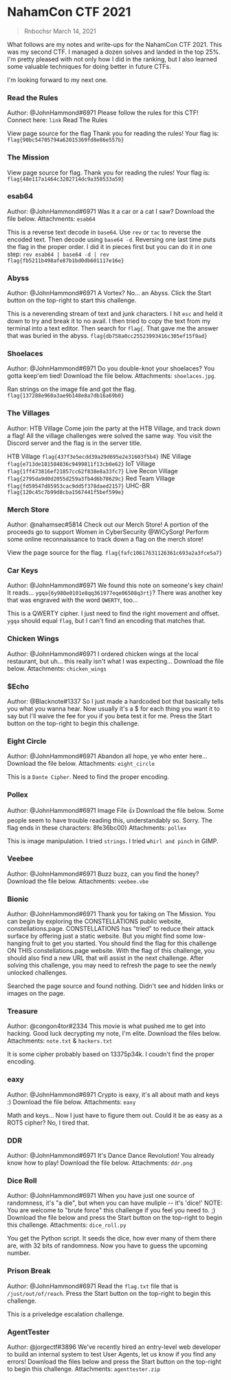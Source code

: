 # NahamCon CTF 2021

>
> Rnbochsr March 14, 2021
>

What follows are my notes and write-ups for the NahamCon CTF 2021. This was my second CTF. I managed a dozen solves and landed in the top 25%. I'm pretty pleased with not only how I did in the ranking, but I also learned some valuable techniques for doing better in future CTFs. 

I'm looking forward to my next one.

### Read the Rules
Author: @JohnHammond#6971
Please follow the rules for this CTF!
Connect here: `link`
Read The Rules 

View page source for the flag
Thank you for reading the rules! Your flag is: 
`flag{90bc54705794a62015369fd8e86e557b}`


### The Mission
View page source for flag.
Thank you for reading the rules! Your flag is:
`flag{48e117a1464c3202714dc9a350533a59}`  


### esab64
Author: @JohnHammond#6971
Was it a car or a cat I saw?
Download the file below.
Attachments: `esab64`

This is a reverse text decode in `base64`. Use `rev` or `tac` to reverse the encoded text. 
Then decode using `base64 -d`. Reversing one last time puts the flag in the proper order.
I did it in pieces first but you can do it in one step:
`rev esab64 | base64 -d | rev`
`flag{fb5211b498afe87b1bd0db601117e16e}`


### Abyss
Author: @JohnHammond#6971
A Vortex? No... an Abyss.
Click the Start button on the top-right to start this challenge. 

This is a neverending stream of text and junk characters.
I hit `esc` and held it down to try and break it to no avail. I then tried to 
copy the text from my terminal into a text editor. Then search for `flag{`.
That gave me the answer that was buried in the abyss.
`flag{db758a0cc25523993416c305ef15f9ad}`


### Shoelaces
Author: @JohnHammond#6971
Do you double-knot your shoelaces? You gotta keep'em tied!
Download the file below.
Attachments: `shoelaces.jpg`.

Ran strings on the image file and got the flag.
`flag{137288e960a3ae9b148e8a7db16a69b0}`


### The Villages
Author: HTB Village
Come join the party at the HTB Village, and track down a flag!
All the village challenges were solved the same way. You visit the Discord server
and the flag is in the server title.

HTB Village `flag{437f3e5ecdd39a29d695e2e31603f5b4}`
INE Village `flag{e713de181584836c9499811f13cb0e62}`
IoT Village `flag{1ff473816ef21857cc62f838e8a33fc7}`
Live Recon Village `flag{2795da9d0d2055d259a3fb4d6b78629c}`
Red Team Village `flag{fd59547d85953cac9dd5f378daed2157}`
UHC-BR `flag{120c45c7b99d8cba1567441f5bef599e}`


### Merch Store
Author: @nahamsec#5814
Check out our Merch Store! A portion of the proceeds go to support Women in CyberSecurity @WiCySorg!
Perform some online reconnaissance to track down a flag on the merch store! 

View the page source for the flag.
`flag{fafc10617631126361c693a2a3fce5a7}`


### Car Keys
Author: @JohnHammond#6971
We found this note on someone's key chain! It reads... `ygqa{6y980e0101e8qq361977eqe06508q3rt}`? 
There was another key that was engraved with the word `QWERTY`, too... 

This is a QWERTY cipher. I just need to find the right movement and offset.
`ygqa` should equal `flag`, but I can't find an encoding that matches that.


### Chicken Wings
Author: @JohnHammond#6971
I ordered chicken wings at the local restaurant, but uh... this really isn't what I was expecting...
Download the file below.
Attachments: `chicken_wings`


### $Echo
Author: @Blacknote#1337
So I just made a hardcoded bot that basically tells you what you wanna hear. Now usually it's 
a $ for each thing you want it to say but I'll waive the fee for you if you beta test it for me.
Press the Start button on the top-right to begin this challenge. 


### Eight Circle
Author: @JohnHammond#6971
Abandon all hope, ye who enter here...
Download the file below.
Attachments: `eight_circle`

This is a `Dante Cipher`. Need to find the proper encoding. 


### Pollex
Author: @JohnHammond#6971
Image File 👍
Download the file below.
Some people seem to have trouble reading this, understandably so. Sorry. The flag ends in these characters: 8fe36bc00}
Attachments: `pollex`

This is image manipulation. I tried `strings`. I tried `whirl and pinch` in GIMP.


### Veebee
Author: @JohnHammond#6971
Buzz buzz, can you find the honey?
Download the file below.
Attachments: `veebee.vbe`


### Bionic
Author: @JohnHammond#6971
Thank you for taking on The Mission. You can begin by exploring the CONSTELLATIONS public website, 
constellations.page. CONSTELLATIONS has "tried" to reduce their attack surface by offering just a 
static website. But you might find some low-hanging fruit to get you started. You should find the 
flag for this challenge ON THIS constellations.page website. 
With the flag of this challenge, you should also find a new URL that will assist in the next challenge.
After solving this challenge, you may need to refresh the page to see the newly unlocked challenges. 

Searched the page source and found nothing. 
Didn't see and hidden links or images on the page. 


### Treasure
Author: @congon4tor#2334
This movie is what pushed me to get into hacking. Good luck decrypting my note, I'm elite.
Download the files below.
Attachments: `note.txt` & `hackers.txt`

It is some cipher probably based on 13375p34k. I coudn't find the proper encoding.


### eaxy
Author: @JohnHammond#6971
Crypto is eaxy, it's all about math and keys :)
Download the file below.
Attachments: `eaxy`

Math and keys... Now I just have to figure them out. 
Could it be as easy as a ROT5 cipher? No, I tired that.


### DDR
Author: @JohnHammond#6971
It's Dance Dance Revolution! You already know how to play!
Download the file below.
Attachments: `ddr.png`


### Dice Roll
Author: @JohnHammond#6971
When you have just one source of randomness, it's "a die", but when you can have muliple -- it's 'dice!'
NOTE: You are welcome to "brute force" this challenge if you feel you need to. ;)
Download the file below and press the Start button on the top-right to begin this challenge.
Attachments: `dice_roll.py`

You get the Python script. It seeds the dice, how ever many of them there are, 
with 32 bits of randomness. Now you have to guess the upcoming number. 


### Prison Break
Author: @JohnHammond#6971
Read the `flag.txt` file that is `/just/out/of/reach`.
Press the Start button on the top-right to begin this challenge. 

This is a priveledge escalation challenge.


### AgentTester
Author: @jorgectf#3896
We've recently hired an entry-level web developer to build an internal system to test User Agents, 
let us know if you find any errors!
Download the files below and press the Start button on the top-right to begin this challenge.
Attachments: `agenttester.zip`


